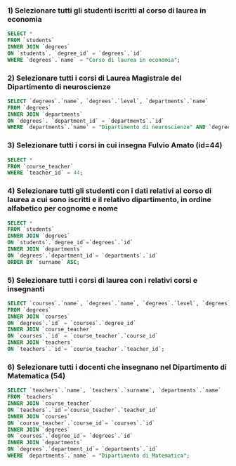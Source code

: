 ### 1) Selezionare tutti gli studenti iscritti al corso di laurea in economia
```sql
SELECT * 
FROM `students`
INNER JOIN `degrees`
ON `students`. `degree_id` = `degrees`.`id`
WHERE `degrees`.`name` = "Corso di laurea in economia";
```

### 2) Selezionare tutti i corsi di Laurea Magistrale del Dipartimento di neuroscienze
```sql
SELECT `degrees`.`name`, `degrees`.`level`, `departments`.`name`
FROM `degrees`
INNER JOIN `departments`
ON `degrees`. `department_id` = `departments`.`id`
WHERE `departments`.`name` = "Dipartimento di neuroscienze" AND `degrees`.`level` = "magistrale";
```


### 3) Selezionare tutti i corsi in cui insegna Fulvio Amato (id=44)
```sql
SELECT *
FROM `course_teacher`
WHERE `teacher_id` = 44;
```


### 4)  Selezionare tutti gli studenti con i dati relativi al corso di laurea a cui sono iscritti e il relativo dipartimento, in ordine alfabetico per cognome e nome
```sql
SELECT *
FROM `students`
INNER JOIN `degrees`
ON `students`.`degree_id`=`degrees`.`id`
INNER JOIN `departments`
ON `degrees`.`department_id`= `departments`.`id`
ORDER BY `surname` ASC;
```


### 5) Selezionare tutti i corsi di laurea con i relativi corsi e insegnanti
```sql
SELECT `courses`.`name`, `degrees`.`name`, `degrees`.`level`, `degrees`.`id`,`teachers`.`name`, `teachers`.`surname`, `teachers`.`id`
FROM `degrees`
INNER JOIN `courses`
ON `degrees`.`id` = `courses`.`degree_id`
INNER JOIN `course_teacher`
ON `courses`.`id` = `course_teacher`.`course_id`
INNER JOIN `teachers`
ON `teachers`.`id`= `course_teacher`.`teacher_id`;
```


### 6) Selezionare tutti i docenti che insegnano nel Dipartimento di Matematica (54)
```sql
SELECT `teachers`.`name`, `teachers`.`surname`, `departments`.`name`
FROM `teachers`
INNER JOIN `course_teacher`
ON `teachers`.`id`=`course_teacher`.`teacher_id`
INNER JOIN `courses`
ON `course_teacher`.`course_id`= `courses`.`id`
INNER JOIN `degrees`
ON `courses`.`degree_id`= `degrees`.`id`
INNER JOIN `departments`
ON `degrees`.`department_id`= `departments`.`id`
WHERE `departments`.`name` = "Dipartimento di Matematica";
```

